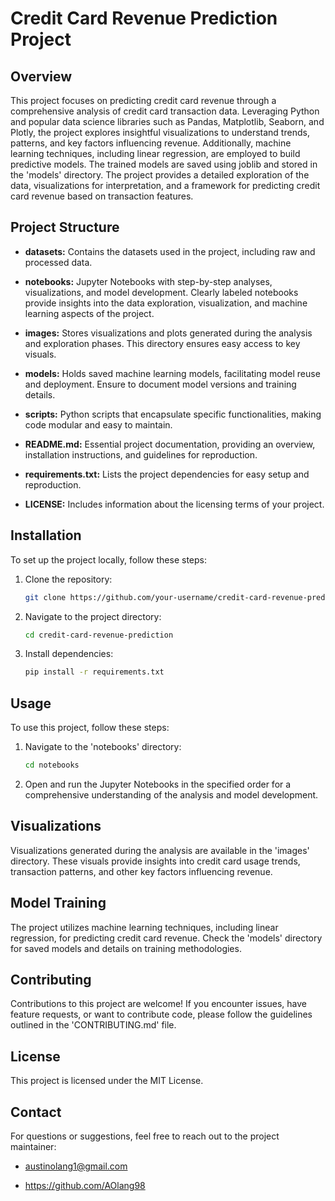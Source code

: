 # Credit Card Revenue Prediction Project

## Overview

This project focuses on predicting credit card revenue through a comprehensive analysis of credit card transaction data. Leveraging Python and popular data science libraries such as Pandas, Matplotlib, Seaborn, and Plotly, the project explores insightful visualizations to understand trends, patterns, and key factors influencing revenue. Additionally, machine learning techniques, including linear regression, are employed to build predictive models. The trained models are saved using joblib and stored in the 'models' directory. The project provides a detailed exploration of the data, visualizations for interpretation, and a framework for predicting credit card revenue based on transaction features.

## Project Structure

- **datasets:** Contains the datasets used in the project, including raw and processed data.

- **notebooks:** Jupyter Notebooks with step-by-step analyses, visualizations, and model development. Clearly labeled notebooks provide insights into the data exploration, visualization, and machine learning aspects of the project.

- **images:** Stores visualizations and plots generated during the analysis and exploration phases. This directory ensures easy access to key visuals.

- **models:** Holds saved machine learning models, facilitating model reuse and deployment. Ensure to document model versions and training details.

- **scripts:** Python scripts that encapsulate specific functionalities, making code modular and easy to maintain.

- **README.md:** Essential project documentation, providing an overview, installation instructions, and guidelines for reproduction.

- **requirements.txt:** Lists the project dependencies for easy setup and reproduction.

- **LICENSE:** Includes information about the licensing terms of your project.

## Installation

To set up the project locally, follow these steps:

1. Clone the repository:

   ```bash
   git clone https://github.com/your-username/credit-card-revenue-prediction.git

2. Navigate to the project directory:

   ```bash
   cd credit-card-revenue-prediction

3. Install dependencies:

   ```bash
   pip install -r requirements.txt


## Usage
To use this project, follow these steps:

1. Navigate to the 'notebooks' directory:

   ```bash
   cd notebooks

2. Open and run the Jupyter Notebooks in the specified order for a comprehensive understanding of the analysis and model development.

## Visualizations
Visualizations generated during the analysis are available in the 'images' directory. These visuals provide insights into credit card usage trends, transaction patterns, and other key factors influencing revenue.

## Model Training 
The project utilizes machine learning techniques, including linear regression, for predicting credit card revenue. Check the 'models' directory for saved models and details on training methodologies.

## Contributing
Contributions to this project are welcome! If you encounter issues, have feature requests, or want to contribute code, please follow the guidelines outlined in the 'CONTRIBUTING.md' file.

## License
This project is licensed under the MIT License.

## Contact
For questions or suggestions, feel free to reach out to the project maintainer:

- austinolang1@gmail.com

- https://github.com/AOlang98
